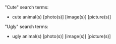 "Cute" search terms:

- cute animal(s) [photo(s)] [image(s)] [picture(s)]
<!-- - adorable animal(s) [photo(s)] [image(s)] [picture(s)] -->

"Ugly" search terms:

- ugly animal(s) [photo(s)] [image(s)] [picture(s)]